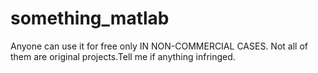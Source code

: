 # something_matlab
Anyone can use it for free only IN NON-COMMERCIAL CASES.
Not all of them are original projects.Tell me if anything infringed.
